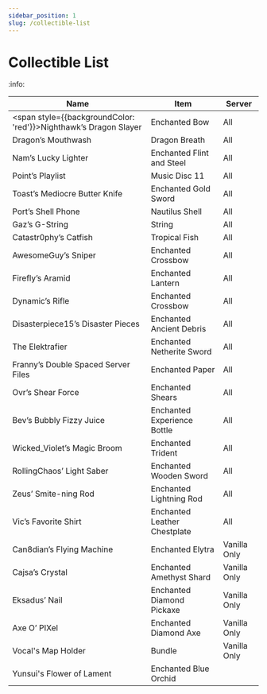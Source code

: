 ```yaml
---
sidebar_position: 1
slug: /collectible-list
---
```


# Collectible List

:info:

| Name                                | Item                         | Server       |
| ----------------------------------- | ---------------------------- | ------------ |
| <span style={{backgroundColor: 'red'}}>Nighthawk’s Dragon Slayer</span>           | Enchanted Bow                | All          |
| Dragon’s Mouthwash                  | Dragon Breath                | All          |
| Nam’s Lucky Lighter                 | Enchanted Flint and Steel    | All          |
| Point’s Playlist                    | Music Disc 11                | All          |
| Toast’s Mediocre Butter Knife       | Enchanted Gold Sword         | All          |
| Port’s Shell Phone                  | Nautilus Shell               | All          |
| Gaz’s G-String                      | String                       | All          |
| Catastr0phy’s Catfish               | Tropical Fish                | All          |
| AwesomeGuy’s Sniper                 | Enchanted Crossbow           | All          |
| Firefly’s Aramid                    | Enchanted Lantern            | All          |
| Dynamic’s Rifle                     | Enchanted Crossbow           | All          |
| Disasterpiece15’s Disaster Pieces   | Enchanted Ancient Debris     | All          |
| The Elektrafier                     | Enchanted Netherite Sword    | All          |
| Franny’s Double Spaced Server Files | Enchanted Paper              | All          |
| Ovr’s Shear Force                   | Enchanted Shears             | All          |
| Bev’s Bubbly Fizzy Juice            | Enchanted Experience Bottle  | All          |
| Wicked_Violet’s Magic Broom         | Enchanted Trident            | All          |
| RollingChaos’ Light Saber           | Enchanted Wooden Sword       | All          |
| Zeus’ Smite-ning Rod                | Enchanted Lightning Rod      | All          |
| Vic’s Favorite Shirt                | Enchanted Leather Chestplate | All          |
| Can8dian’s Flying Machine           | Enchanted Elytra             | Vanilla Only |
| Cajsa’s Crystal                     | Enchanted Amethyst Shard     | Vanilla Only |
| Eksadus’ Nail                       | Enchanted Diamond Pickaxe    | Vanilla Only |
| Axe O’ PIXel                        | Enchanted Diamond Axe        | Vanilla Only |
| Vocal's Map Holder                  | Bundle                       | Vanilla Only |
| Yunsui's Flower of Lament| Enchanted Blue Orchid |